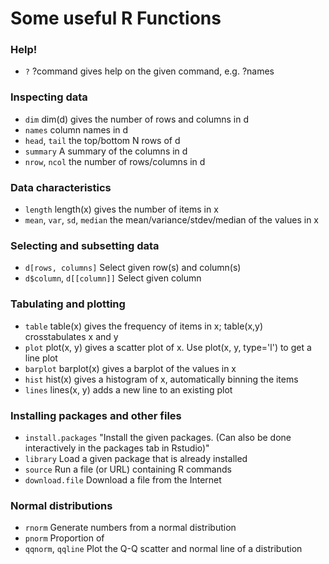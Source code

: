 # Some useful R Functions

### Help!
* `?`	?command gives help on the given command, e.g. ?names

### Inspecting data		
*	`dim`	dim(d) gives the number of rows and columns in d
*	`names`	column names in d
*	`head`, `tail`	the top/bottom N rows of d
*	`summary`	A summary of the columns in d
*	`nrow`, `ncol`	the number of rows/columns in d

### Data characteristics		
*	`length`	length(x) gives the number of items in x
*	`mean`, `var`, `sd`, `median`	the mean/variance/stdev/median of the values in x

### Selecting and subsetting data		
*	`d[rows, columns]`	Select given row(s) and column(s)
*	`d$column`, `d[[column]]`	Select given column

### Tabulating and plotting		
*	`table`	table(x) gives the frequency of items in x; table(x,y) crosstabulates x and y
*	`plot`	plot(x, y) gives a scatter plot of x. Use plot(x, y, type='l') to get a line plot
*	`barplot`	barplot(x) gives a barplot of the values in x
*	`hist`	hist(x) gives a histogram of x, automatically binning the items
*	`lines`	lines(x, y) adds a new line to an existing plot

### Installing packages and other files		
*	`install.packages`	"Install the given packages. (Can also be done interactively in the packages tab in Rstudio)"
*	`library`	Load a given package that is already installed
*	`source`	Run a file (or URL) containing R commands
*	`download.file`	Download a file from the Internet

### Normal distributions		
*	`rnorm`	Generate numbers from a normal distribution
*	`pnorm`	Proportion of 
*	`qqnorm`, `qqline`	Plot the Q-Q scatter and normal line of a distribution
